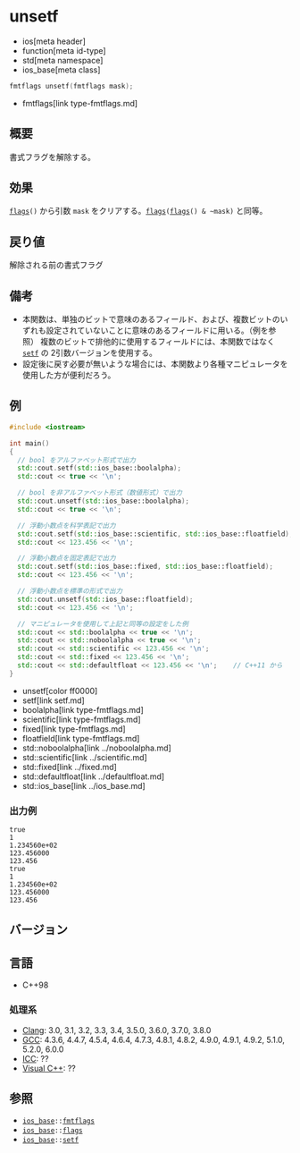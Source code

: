 # unsetf
* ios[meta header]
* function[meta id-type]
* std[meta namespace]
* ios_base[meta class]

```cpp
fmtflags unsetf(fmtflags mask);
```
* fmtflags[link type-fmtflags.md]

## 概要
書式フラグを解除する。


## 効果
[`flags`](flags.md)`()` から引数 `mask` をクリアする。[`flags`](flags.md)`(`[`flags`](flags.md)`() & ~mask)` と同等。


## 戻り値
解除される前の書式フラグ


## 備考
- 本関数は、単独のビットで意味のあるフィールド、および、複数ビットのいずれも設定されていないことに意味のあるフィールドに用いる。（例を参照）
    複数のビットで排他的に使用するフィールドには、本関数ではなく [`setf`](setf.md) の 2引数バージョンを使用する。
- 設定後に戻す必要が無いような場合には、本関数より各種マニピュレータを使用した方が便利だろう。


## 例
```cpp example
#include <iostream>

int main()
{
  // bool をアルファベット形式で出力
  std::cout.setf(std::ios_base::boolalpha);
  std::cout << true << '\n';

  // bool を非アルファベット形式（数値形式）で出力
  std::cout.unsetf(std::ios_base::boolalpha);
  std::cout << true << '\n';

  // 浮動小数点を科学表記で出力
  std::cout.setf(std::ios_base::scientific, std::ios_base::floatfield);
  std::cout << 123.456 << '\n';

  // 浮動小数点を固定表記で出力
  std::cout.setf(std::ios_base::fixed, std::ios_base::floatfield);
  std::cout << 123.456 << '\n';

  // 浮動小数点を標準の形式で出力
  std::cout.unsetf(std::ios_base::floatfield);
  std::cout << 123.456 << '\n';

  // マニピュレータを使用して上記と同等の設定をした例
  std::cout << std::boolalpha << true << '\n';
  std::cout << std::noboolalpha << true << '\n';
  std::cout << std::scientific << 123.456 << '\n';
  std::cout << std::fixed << 123.456 << '\n';
  std::cout << std::defaultfloat << 123.456 << '\n';    // C++11 から
}
```
* unsetf[color ff0000]
* setf[link setf.md]
* boolalpha[link type-fmtflags.md]
* scientific[link type-fmtflags.md]
* fixed[link type-fmtflags.md]
* floatfield[link type-fmtflags.md]
* std::noboolalpha[link ../noboolalpha.md]
* std::scientific[link ../scientific.md]
* std::fixed[link ../fixed.md]
* std::defaultfloat[link ../defaultfloat.md]
* std::ios_base[link ../ios_base.md]

### 出力例
```
true
1
1.234560e+02
123.456000
123.456
true
1
1.234560e+02
123.456000
123.456
```


## バージョン
## 言語
- C++98

### 処理系
- [Clang](/implementation.md#clang): 3.0, 3.1, 3.2, 3.3, 3.4, 3.5.0, 3.6.0, 3.7.0, 3.8.0
- [GCC](/implementation.md#gcc): 4.3.6, 4.4.7, 4.5.4, 4.6.4, 4.7.3, 4.8.1, 4.8.2, 4.9.0, 4.9.1, 4.9.2, 5.1.0, 5.2.0, 6.0.0
- [ICC](/implementation.md#icc): ??
- [Visual C++](/implementation.md#visual_cpp): ??


## 参照
- [`ios_base`](../ios_base.md)`::`[`fmtflags`](type-fmtflags.md)
- [`ios_base`](../ios_base.md)`::`[`flags`](flags.md)
- [`ios_base`](../ios_base.md)`::`[`setf`](setf.md)
